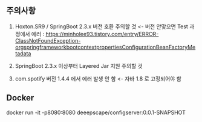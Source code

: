 ## 주의사항

1. Hoxton.SR9 / SpringBoot 2.3.x 버전 호환 주의할 것        <- 버전 안맞으면 Test 과정에서 에러
: https://minholee93.tistory.com/entry/ERROR-ClassNotFoundException-orgspringframeworkbootcontextpropertiesConfigurationBeanFactoryMetadata

2. SpringBoot 2.3.x 이상부터 Layered Jar 지원 주의할 것
3. com.spotify 버전 1.4.4 에서 에러 발생 안 함        <- 자바 1.8 로 고정되어야 함

## Docker 
docker run -it -p8080:8080 deeepscape/configserver:0.0.1-SNAPSHOT
